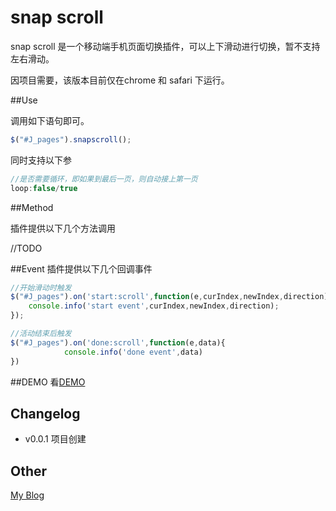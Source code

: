 snap scroll
=====

snap scroll 是一个移动端手机页面切换插件，可以上下滑动进行切换，暂不支持左右滑动。

因项目需要，该版本目前仅在chrome 和 safari 下运行。


##Use

调用如下语句即可。
```js
$("#J_pages").snapscroll();
```
同时支持以下参
```js
//是否需要循环，即如果到最后一页，则自动接上第一页
loop:false/true
```

##Method

插件提供以下几个方法调用

//TODO

##Event
插件提供以下几个回调事件
```js
//开始滑动时触发
$("#J_pages").on('start:scroll',function(e,curIndex,newIndex,direction){
    console.info('start event',curIndex,newIndex,direction);
});

//活动结束后触发
$("#J_pages").on('done:scroll',function(e,data){
            console.info('done event',data)
})

```

##DEMO
看[DEMO](http://oos.me/zepto-SnapScroll/demo.html)

## Changelog
* v0.0.1 项目创建

## Other
[My Blog](http://www.ghugo.com)

